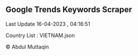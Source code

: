 

## Google Trends Keywords Scraper 
 
Last Update 16-04-2023 , 04:16:51

Country List :
VIETNAM.json



© Abdul Muttaqin 
